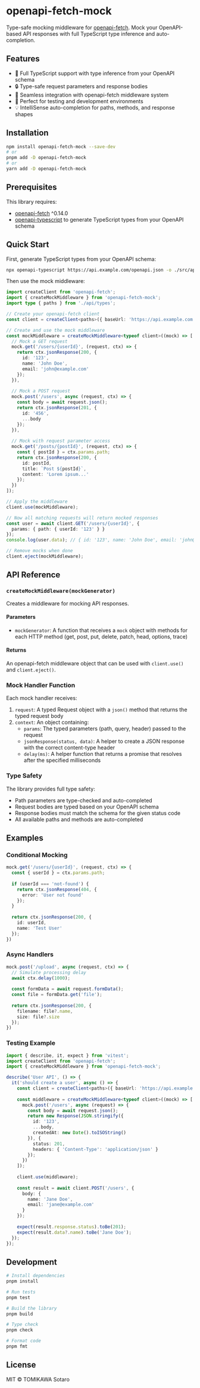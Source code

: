 # openapi-fetch-mock

Type-safe mocking middleware for [openapi-fetch](https://github.com/openapi-ts/openapi-typescript/tree/main/packages/openapi-fetch). Mock your OpenAPI-based API responses with full TypeScript type inference and auto-completion.

## Features

- 🚀 Full TypeScript support with type inference from your OpenAPI schema
- 🔒 Type-safe request parameters and response bodies
- 🎯 Seamless integration with openapi-fetch middleware system
- 🧪 Perfect for testing and development environments
- 💡 IntelliSense auto-completion for paths, methods, and response shapes

## Installation

```bash
npm install openapi-fetch-mock --save-dev
# or
pnpm add -D openapi-fetch-mock
# or
yarn add -D openapi-fetch-mock
```

## Prerequisites

This library requires:
- [openapi-fetch](https://github.com/drwpow/openapi-typescript/tree/main/packages/openapi-fetch) ^0.14.0
- [openapi-typescript](https://github.com/drwpow/openapi-typescript) to generate TypeScript types from your OpenAPI schema

## Quick Start

First, generate TypeScript types from your OpenAPI schema:

```bash
npx openapi-typescript https://api.example.com/openapi.json -o ./src/api/types.ts
```

Then use the mock middleware:

```typescript
import createClient from 'openapi-fetch';
import { createMockMiddleware } from 'openapi-fetch-mock';
import type { paths } from './api/types';

// Create your openapi-fetch client
const client = createClient<paths>({ baseUrl: 'https://api.example.com' });

// Create and use the mock middleware
const mockMiddleware = createMockMiddleware<typeof client>((mock) => [
  // Mock a GET request
  mock.get('/users/{userId}', (request, ctx) => {
    return ctx.jsonResponse(200, {
      id: '123',
      name: 'John Doe',
      email: 'john@example.com'
    });
  }),
  
  // Mock a POST request
  mock.post('/users', async (request, ctx) => {
    const body = await request.json();
    return ctx.jsonResponse(201, {
      id: '456',
      ...body
    });
  }),
  
  // Mock with request parameter access
  mock.get('/posts/{postId}', (request, ctx) => {
    const { postId } = ctx.params.path;
    return ctx.jsonResponse(200, {
      id: postId,
      title: `Post ${postId}`,
      content: 'Lorem ipsum...'
    });
  })
]);

// Apply the middleware
client.use(mockMiddleware);

// Now all matching requests will return mocked responses
const user = await client.GET('/users/{userId}', {
  params: { path: { userId: '123' } }
});
console.log(user.data); // { id: '123', name: 'John Doe', email: 'john@example.com' }

// Remove mocks when done
client.eject(mockMiddleware);
```

## API Reference

### `createMockMiddleware(mockGenerator)`

Creates a middleware for mocking API responses.

#### Parameters

- `mockGenerator`: A function that receives a `mock` object with methods for each HTTP method (get, post, put, delete, patch, head, options, trace)

#### Returns

An openapi-fetch middleware object that can be used with `client.use()` and `client.eject()`.

### Mock Handler Function

Each mock handler receives:

1. `request`: A typed Request object with a `json()` method that returns the typed request body
2. `context`: An object containing:
   - `params`: The typed parameters (path, query, header) passed to the request
   - `jsonResponse(status, data)`: A helper to create a JSON response with the correct content-type header
   - `delay(ms)`: A helper function that returns a promise that resolves after the specified milliseconds

### Type Safety

The library provides full type safety:

- Path parameters are type-checked and auto-completed
- Request bodies are typed based on your OpenAPI schema  
- Response bodies must match the schema for the given status code
- All available paths and methods are auto-completed

## Examples

### Conditional Mocking

```typescript
mock.get('/users/{userId}', (request, ctx) => {
  const { userId } = ctx.params.path;
  
  if (userId === 'not-found') {
    return ctx.jsonResponse(404, {
      error: 'User not found'
    });
  }
  
  return ctx.jsonResponse(200, {
    id: userId,
    name: 'Test User'
  });
})
```

### Async Handlers

```typescript
mock.post('/upload', async (request, ctx) => {
  // Simulate processing delay
  await ctx.delay(1000);
  
  const formData = await request.formData();
  const file = formData.get('file');
  
  return ctx.jsonResponse(200, {
    filename: file?.name,
    size: file?.size
  });
})
```

### Testing Example

```typescript
import { describe, it, expect } from 'vitest';
import createClient from 'openapi-fetch';
import { createMockMiddleware } from 'openapi-fetch-mock';

describe('User API', () => {
  it('should create a user', async () => {
    const client = createClient<paths>({ baseUrl: 'https://api.example.com' });
    
    const middleware = createMockMiddleware<typeof client>((mock) => [
      mock.post('/users', async (request) => {
        const body = await request.json();
        return new Response(JSON.stringify({
          id: '123',
          ...body,
          createdAt: new Date().toISOString()
        }), {
          status: 201,
          headers: { 'Content-Type': 'application/json' }
        });
      })
    ]);
    
    client.use(middleware);
    
    const result = await client.POST('/users', {
      body: {
        name: 'Jane Doe',
        email: 'jane@example.com'
      }
    });
    
    expect(result.response.status).toBe(201);
    expect(result.data?.name).toBe('Jane Doe');
  });
});
```

## Development

```bash
# Install dependencies
pnpm install

# Run tests
pnpm test

# Build the library
pnpm build

# Type check
pnpm check

# Format code
pnpm fmt
```

## License

MIT © TOMIKAWA Sotaro
